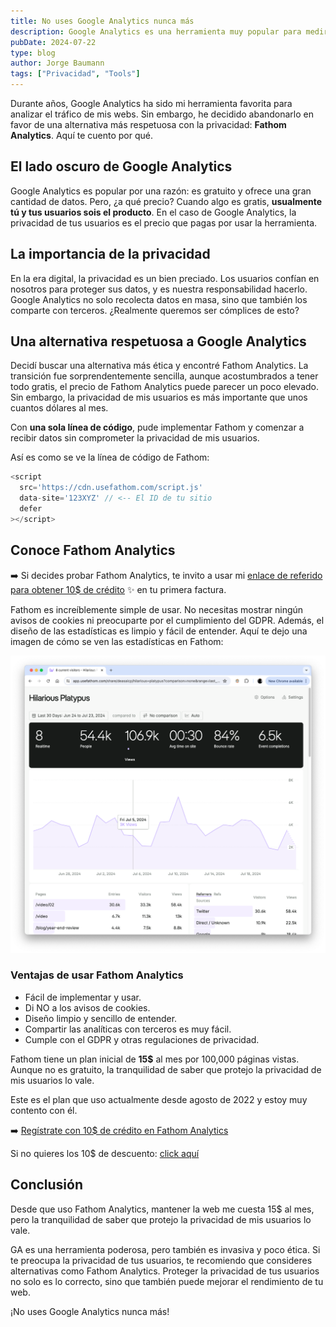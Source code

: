 ```yaml
---
title: No uses Google Analytics nunca más
description: Google Analytics es una herramienta muy popular para medir el tráfico de un sitio web, pero también es una herramienta que viola la privacidad de los usuarios, no deberías usarla. Además te explico cómo puedes proteger la privacidad de tus usuarios y mejorar el rendimiento de tu web.
pubDate: 2024-07-22
type: blog
author: Jorge Baumann
tags: ["Privacidad", "Tools"] 
---
```


Durante años, Google Analytics ha sido mi herramienta favorita para analizar el tráfico de mis webs. Sin embargo, he decidido abandonarlo en favor de una alternativa más respetuosa con la privacidad: **Fathom Analytics**. Aquí te cuento por qué.

## El lado oscuro de Google Analytics
Google Analytics es popular por una razón: es gratuito y ofrece una gran cantidad de datos. Pero, ¿a qué precio? Cuando algo es gratis, **usualmente tú y tus usuarios sois el producto**. En el caso de Google Analytics, la privacidad de tus usuarios es el precio que pagas por usar la herramienta.

## La importancia de la privacidad
En la era digital, la privacidad es un bien preciado. Los usuarios confían en nosotros para proteger sus datos, y es nuestra responsabilidad hacerlo. Google Analytics no solo recolecta datos en masa, sino que también los comparte con terceros. ¿Realmente queremos ser cómplices de esto?

## Una alternativa respetuosa a Google Analytics
Decidí buscar una alternativa más ética y encontré Fathom Analytics. La transición fue sorprendentemente sencilla, aunque acostumbrados a tener todo gratis, el precio de Fathom Analytics puede parecer un poco elevado. Sin embargo, la privacidad de mis usuarios es más importante que unos cuantos dólares al mes.

Con **una sola línea de código**, pude implementar Fathom y comenzar a recibir datos sin comprometer la privacidad de mis usuarios.

Así es como se ve la línea de código de Fathom:
```javascript
<script 
  src='https://cdn.usefathom.com/script.js'
  data-site='123XYZ' // <-- El ID de tu sitio
  defer
></script>
```

## Conoce Fathom Analytics

➡️ Si decides probar Fathom Analytics, te invito a usar mi [enlace de referido para obtener 10$ de crédito](https://usefathom.com/ref/RAWNZT) ✨ en tu primera factura.

Fathom es increíblemente simple de usar. No necesitas mostrar ningún avisos de cookies ni preocuparte por el cumplimiento del GDPR. Además, el diseño de las estadísticas es limpio y fácil de entender. Aquí te dejo una imagen de cómo se ven las estadísticas en Fathom:

![Fathom Analytics Example](../../assets/blog/no-uses-google-analytics-nunca-mas/fathom1.webp)

### Ventajas de usar Fathom Analytics
- Fácil de implementar y usar.
- Di NO a los avisos de cookies.
- Diseño limpio y sencillo de entender.
- Compartir las analíticas con terceros es muy fácil.
- Cumple con el GDPR y otras regulaciones de privacidad.

Fathom tiene un plan inicial de **15$** al mes por 100,000 páginas vistas. Aunque no es gratuito, la tranquilidad de saber que protejo la privacidad de mis usuarios lo vale. 

Este es el plan que uso actualmente desde agosto de 2022 y estoy muy contento con él.

➡️ [Regístrate con 10$ de crédito en Fathom Analytics](https://usefathom.com/ref/RAWNZT)

Si no quieres los 10$ de descuento: [click aquí](https://usefathom.com/)

## Conclusión

Desde que uso Fathom Analytics, mantener la web me cuesta 15$ al mes, pero la tranquilidad de saber que protejo la privacidad de mis usuarios lo vale. 

GA es una herramienta poderosa, pero también es invasiva y poco ética. Si te preocupa la privacidad de tus usuarios, te recomiendo que consideres alternativas como Fathom Analytics. Proteger la privacidad de tus usuarios no solo es lo correcto, sino que también puede mejorar el rendimiento de tu web. 

¡No uses Google Analytics nunca más!